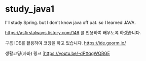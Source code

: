 # study_java1
I'll study Spring. but I don't know java off pat. so I learned JAVA.

https://asfirstalways.tistory.com/146 를 인용하여 배우도록 하겠습니다.

구름 IDE를 활용하여 코딩을 하고 있습니다.
https://ide.goorm.io/

생활코딩(자바) 링크
[https://youtu.be/-dPXqgWQBGE

